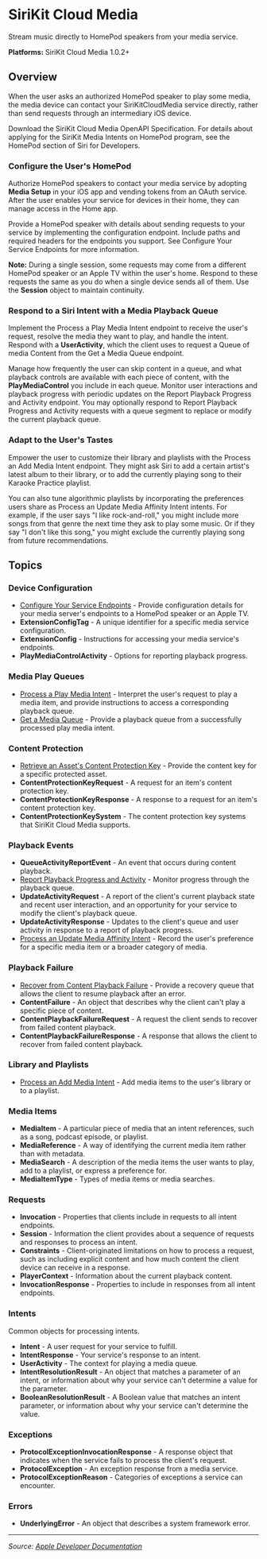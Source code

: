 # SiriKit Cloud Media

Stream music directly to HomePod speakers from your media service.

**Platforms:** SiriKit Cloud Media 1.0.2+

## Overview

When the user asks an authorized HomePod speaker to play some media, the media device can contact your SiriKitCloudMedia service directly, rather than send requests through an intermediary iOS device.

Download the SiriKit Cloud Media OpenAPI Specification. For details about applying for the SiriKit Media Intents on HomePod program, see the HomePod section of Siri for Developers.

### Configure the User's HomePod

Authorize HomePod speakers to contact your media service by adopting **Media Setup** in your iOS app and vending tokens from an OAuth service. After the user enables your service for devices in their home, they can manage access in the Home app.

Provide a HomePod speaker with details about sending requests to your service by implementing the configuration endpoint. Include paths and required headers for the endpoints you support. See Configure Your Service Endpoints for more information.

**Note:** During a single session, some requests may come from a different HomePod speaker or an Apple TV within the user's home. Respond to these requests the same as you do when a single device sends all of them. Use the **Session** object to maintain continuity.

### Respond to a Siri Intent with a Media Playback Queue

Implement the Process a Play Media Intent endpoint to receive the user's request, resolve the media they want to play, and handle the intent. Respond with a **UserActivity**, which the client uses to request a Queue of media Content from the Get a Media Queue endpoint.

Manage how frequently the user can skip content in a queue, and what playback controls are available with each piece of content, with the **PlayMediaControl** you include in each queue. Monitor user interactions and playback progress with periodic updates on the Report Playback Progress and Activity endpoint. You may optionally respond to Report Playback Progress and Activity requests with a queue segment to replace or modify the current playback queue.

### Adapt to the User's Tastes

Empower the user to customize their library and playlists with the Process an Add Media Intent endpoint. They might ask Siri to add a certain artist's latest album to their library, or to add the currently playing song to their Karaoke Practice playlist.

You can also tune algorithmic playlists by incorporating the preferences users share as Process an Update Media Affinity Intent intents. For example, if the user says "I like rock-and-roll," you might include more songs from that genre the next time they ask to play some music. Or if they say "I don't like this song," you might exclude the currently playing song from future recommendations.

## Topics

### Device Configuration
- [Configure Your Service Endpoints](https://developer.apple.com/documentation/sirikitcloudmedia/configure_your_service_endpoints) - Provide configuration details for your media server's endpoints to a HomePod speaker or an Apple TV.
- **ExtensionConfigTag** - A unique identifier for a specific media service configuration.
- **ExtensionConfig** - Instructions for accessing your media service's endpoints.
- **PlayMediaControlActivity** - Options for reporting playback progress.

### Media Play Queues
- [Process a Play Media Intent](https://developer.apple.com/documentation/sirikitcloudmedia/process_a_play_media_intent) - Interpret the user's request to play a media item, and provide instructions to access a corresponding playback queue.
- [Get a Media Queue](https://developer.apple.com/documentation/sirikitcloudmedia/get_a_media_queue) - Provide a playback queue from a successfully processed play media intent.

### Content Protection
- [Retrieve an Asset's Content Protection Key](https://developer.apple.com/documentation/sirikitcloudmedia/retrieve_an_asset_s_content_protection_key) - Provide the content key for a specific protected asset.
- **ContentProtectionKeyRequest** - A request for an item's content protection key.
- **ContentProtectionKeyResponse** - A response to a request for an item's content protection key.
- **ContentProtectionKeySystem** - The content protection key systems that SiriKit Cloud Media supports.

### Playback Events
- **QueueActivityReportEvent** - An event that occurs during content playback.
- [Report Playback Progress and Activity](https://developer.apple.com/documentation/sirikitcloudmedia/report_playback_progress_and_activity) - Monitor progress through the playback queue.
- **UpdateActivityRequest** - A report of the client's current playback state and recent user interaction, and an opportunity for your service to modify the client's playback queue.
- **UpdateActivityResponse** - Updates to the client's queue and user activity in response to a report of playback progress.
- [Process an Update Media Affinity Intent](https://developer.apple.com/documentation/sirikitcloudmedia/process_an_update_media_affinity_intent) - Record the user's preference for a specific media item or a broader category of media.

### Playback Failure
- [Recover from Content Playback Failure](https://developer.apple.com/documentation/sirikitcloudmedia/recover_from_content_playback_failure) - Provide a recovery queue that allows the client to resume playback after an error.
- **ContentFailure** - An object that describes why the client can't play a specific piece of content.
- **ContentPlaybackFailureRequest** - A request the client sends to recover from failed content playback.
- **ContentPlaybackFailureResponse** - A response that allows the client to recover from failed content playback.

### Library and Playlists
- [Process an Add Media Intent](https://developer.apple.com/documentation/sirikitcloudmedia/process_an_add_media_intent) - Add media items to the user's library or to a playlist.

### Media Items
- **MediaItem** - A particular piece of media that an intent references, such as a song, podcast episode, or playlist.
- **MediaReference** - A way of identifying the current media item rather than with metadata.
- **MediaSearch** - A description of the media items the user wants to play, add to a playlist, or express a preference for.
- **MediaItemType** - Types of media items or media searches.

### Requests
- **Invocation** - Properties that clients include in requests to all intent endpoints.
- **Session** - Information the client provides about a sequence of requests and responses to process an intent.
- **Constraints** - Client-originated limitations on how to process a request, such as including explicit content and how much content the client device can receive in a response.
- **PlayerContext** - Information about the current playback content.
- **InvocationResponse** - Properties to include in responses from all intent endpoints.

### Intents
Common objects for processing intents.
- **Intent** - A user request for your service to fulfill.
- **IntentResponse** - Your service's response to an intent.
- **UserActivity** - The context for playing a media queue.
- **IntentResolutionResult** - An object that matches a parameter of an intent, or information about why your service can't determine a value for the parameter.
- **BooleanResolutionResult** - A Boolean value that matches an intent parameter, or information about why your service can't determine the value.

### Exceptions
- **ProtocolExceptionInvocationResponse** - A response object that indicates when the service fails to process the client's request.
- **ProtocolException** - An exception response from a media service.
- **ProtocolExceptionReason** - Categories of exceptions a service can encounter.

### Errors
- **UnderlyingError** - An object that describes a system framework error.

---

*Source: [Apple Developer Documentation](https://developer.apple.com/documentation/SiriKitCloudMedia)*
